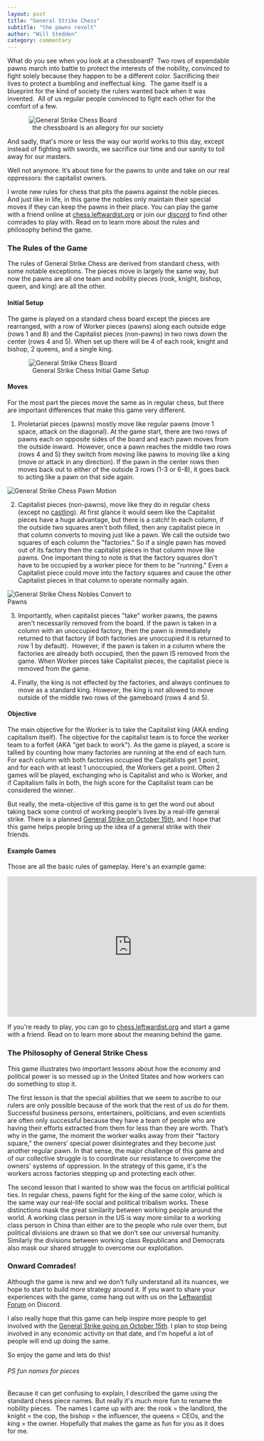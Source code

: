 ```yaml
---
layout: post
title: "General Strike Chess"
subtitle: "the pawns revolt"
author: "Will Stedden"
category: commentary
---
```



What do you see when you look at a chessboard?  Two rows of expendable pawns march into battle to protect the interests of the nobility, convinced to fight solely because they happen to be a different color. Sacrificing their lives to protect a bumbling and ineffectual king.  The game itself is a blueprint for the kind of society the rulers wanted back when it was invented.  All of us regular people convinced to fight each other for the comfort of a few.

<figure>
  <img alt="General Strike Chess Board" src="/assets/images/2021/chess_king_match_symbolism.jpg" />
  <figcaption>
    the chessboard is an allegory for our society
  </figcaption>
</figure>

And sadly, that's more or less the way our world works to this day, except instead of fighting with swords, we sacrifice our time and our sanity to toil away for our masters.

Well not anymore. It’s about time for the pawns to unite and take on our real oppressors: the capitalist owners.

I wrote new rules for chess that pits the pawns against the noble pieces. And just like in life, in this game the nobles only maintain their special moves if they can keep the pawns in their place. You can play the game with a friend online at <a href="https://chess.leftwardist.org">chess.leftwardist.org</a> or join our <a href="https://discord.gg/yZFgH8TH">discord</a> to find other comrades to play with. Read on to learn more about the rules and philosophy behind the game.

### The Rules of the Game

The rules of General Strike Chess are derived from standard chess, with some notable exceptions. The pieces move in largely the same way, but now the pawns are all one team and nobility pieces (rook, knight, bishop, queen, and king) are all the other.  

#### Initial Setup

The game is played on a standard chess board except the pieces are rearranged, with a row of Worker pieces (pawns) along each outside edge (rows 1 and 8) and the Capitalist pieces (non-pawns) in two rows down the center (rows 4 and 5). When set up there will be 4 of each rook, knight and bishop, 2 queens, and a single king.

<figure>
  <img alt="General Strike Chess Board" src="/assets/images/2021/chess_board.png" />
  <figcaption>
    General Strike Chess Initial Game Setup
  </figcaption>
</figure>

#### Moves

For the most part the pieces move the same as in regular chess, but there are important differences that make this game very different.

1. Proletariat pieces (pawns) mostly move like regular pawns (move 1 space, attack on the diagonal). At the game start, there are two rows of pawns each on opposite sides of the board and each pawn moves from the outside inward.  However, once a pawn reaches the middle two rows (rows 4 and 5) they switch from moving like pawns to moving like a king (move or attack in any direction). If the pawn in the center rows then moves back out to either of the outside 3 rows (1-3 or 6-8), it goes back to acting like a pawn on that side again.
<img alt="General Strike Chess Pawn Motion" src="/assets/images/2021/chess_pawn.gif" />


2. Capitalist pieces (non-pawns), move like they do in regular chess (except no [castling](https://en.wikipedia.org/wiki/Castling)). At first glance it would seem like the Capitalist pieces have a huge advantage, but there is a catch! In each column, if the outside two squares aren't both filled, then any capitalist piece in that column converts to moving just like a pawn. We call the outside two squares of each column the "factories." So if a single pawn has moved out of its factory then the capitalist pieces in that column move like pawns. One important thing to note is that the factory squares don't have to be occupied by a worker piece for them to be "running." Even a Capitalist piece could move into the factory squares and cause the other Capitalist pieces in that column to operate normally again.
<img style="max-width:300px;" alt="General Strike Chess Nobles Convert to Pawns" src="/assets/images/2021/chess_noble.gif" />


3. Importantly, when capitalist pieces "take" worker pawns, the pawns aren't necessarily removed from the board. If the pawn is taken in a column with an unoccupied factory, then the pawn is immediately returned to that factory (if both factories are unoccupied it is returned to row 1 by default).  However, if the pawn is taken in a column where the factories are already both occupied, then the pawn IS removed from the game.  When Worker pieces take Capitalist pieces, the capitalist piece is removed from the game.

4. Finally, the king is not effected by the factories, and always continues to move as a standard king. However, the king is not allowed to move outside of the middle two rows of the gameboard (rows 4 and 5).


#### Objective

The main objective for the Worker is to take the Capitalist king (AKA ending capitalism itself). The objective for the capitalist team is to force the worker team to a forfeit (AKA "get back to work").
As the game is played, a score is tallied by counting how many factories are running at the end of each turn.  For each column with both factories occupied the Capitalists get 1 point, and for each with at least 1 unoccupied, the Workers get a point.  Often 2 games will be played, exchanging who is Capitalist and who is Worker, and if Capitalism falls in both, the high score for the Capitalist team can be considered the winner.

But really, the meta-objective of this game is to get the word out about taking back some control of working people's lives by a real-life general strike.  There is a planned <a href="https://www.octoberstrike.com/">General Strike on October 15th</a>, and I hope that this game helps people bring up the idea of a general strike with their friends.

#### Example Games

Those are all the basic rules of gameplay.  Here's an example game:

<iframe width="560" height="315" src="https://www.youtube.com/embed/DRAcs98p1aA" title="YouTube video player" frameborder="0" allow="accelerometer; autoplay; clipboard-write; encrypted-media; gyroscope; picture-in-picture" allowfullscreen></iframe>

If you're ready to play, you can go to [chess.leftwardist.org](https://chess.leftwardist.org) and start a game with a friend. Read on to learn more about the meaning behind the game.

### The Philosophy of General Strike Chess

This game illustrates two important lessons about how the economy and political power is so messed up in the United States and how workers can do something to stop it.

The first lesson is that the special abilities that we seem to ascribe to our rulers are only possible because of the work that the rest of us do for them. Successful business persons, entertainers, politicians, and even scientists are often only successful because they have a team of people who are having their efforts extracted from them for less than they are worth. That’s why in the game, the moment the worker walks away from their “factory square,” the owners’ special power disintegrates and they become just another regular pawn. In that sense, the major challenge of this game and of our collective struggle is to coordinate our resistance to overcome the owners' systems of oppression.  In the strategy of this game, it's the workers across factories stepping up and protecting each other.

The second lesson that I wanted to show was the focus on artificial political ties. In regular chess, pawns fight for the king of the same color, which is the same way our real-life social and political tribalism works. These distinctions mask the great similarity between working people around the world. A working class person in the US is way more similar to a working class person in China than either are to the people who rule over them, but political divisions are drawn so that we don’t see our universal humanity. Similarly the divisions between working class Republicans and Democrats also mask our shared struggle to overcome our exploitation.

### Onward Comrades!

Although the game is new and we don’t fully understand all its nuances, we hope to start to build more strategy around it. If you want to share your experiences with the game, come hang out with us on the <a href="https://discord.gg/yZFgH8TH">Leftwardist Forum</a> on Discord.

I also really hope that this game can help inspire more people to get involved with the <a href="https://www.octoberstrike.com/">General Strike going on October 15th</a>. I plan to stop being involved in any economic activity on that date, and I'm hopeful a lot of people will end up doing the same.

So enjoy the game and lets do this!


###### PS fun names for pieces

Because it can get confusing to explain, I described the game using the standard chess piece names. But really it's much more fun to rename the nobility pieces.  The names I came up with are: the rook = the landlord, the knight = the cop, the bishop = the influencer, the queens = CEOs, and the king = the owner.  Hopefully that makes the game as fun for you as it does for me.